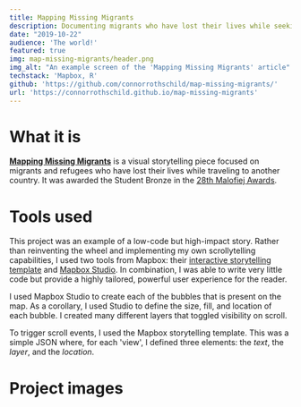 ```yaml
---
title: Mapping Missing Migrants
description: Documenting migrants who have lost their lives while seeking a better life.
date: "2019-10-22"
audience: 'The world!'
featured: true
img: map-missing-migrants/header.png
img_alt: "An example screen of the 'Mapping Missing Migrants' article"
techstack: 'Mapbox, R'
github: 'https://github.com/connorrothschild/map-missing-migrants/'
url: 'https://connorrothschild.github.io/map-missing-migrants'
---
```


[<InlineImage src="projects/map-missing-migrants/header.png" alt="Header"></InlineImage>](https://connorrothschild.github.io/map-missing-migrants)


# What it is

[**Mapping Missing Migrants**](https://connorrothschild.github.io/map-missing-migrants/) is a visual storytelling piece focused on migrants and refugees who have lost their lives while traveling to another country. It was awarded the Student Bronze in the [28th Malofiej Awards](https://www.malofiejgraphics.com/general/students-have-won-awards-too/2020/08).

# Tools used

This project was an example of a low-code but high-impact story. Rather than reinventing the wheel and implementing my own scrollytelling capabilities, I used two tools from Mapbox: their [interactive storytelling template](https://www.mapbox.com/solutions/interactive-storytelling) and [Mapbox Studio](https://www.mapbox.com/mapbox-studio). In combination, I was able to write very little code but provide a highly tailored, powerful user experience for the reader.

I used Mapbox Studio to create each of the bubbles that is present on the map. As a corollary, I used Studio to define the size, fill, and location of each bubble. I created many different layers that toggled visibility on scroll. 

To trigger scroll events, I used the Mapbox storytelling template. This was a simple JSON where, for each 'view', I defined three elements: the *text*, the *layer*, and the *location*. 

# Project images

<ProjectImage src="projects/map-missing-migrants/mac-1.png" alt="" width="100%"></ProjectImage>

<ProjectImage src="projects/map-missing-migrants/mac-2.png" alt="" width="48%"></ProjectImage>
<ProjectImage src="projects/map-missing-migrants/mac-3.png" alt="" width="48%"></ProjectImage>

<ProjectImage src="projects/map-missing-migrants/mac-4.png" alt="" width="48%"></ProjectImage>
<ProjectImage src="projects/map-missing-migrants/mac-5.png" alt="" width="48%"></ProjectImage>

<ProjectImage src="projects/map-missing-migrants/phone-1.png" alt="" width="32%"></ProjectImage>
<ProjectImage src="projects/map-missing-migrants/phone-2.png" alt="" width="32%"></ProjectImage>
<ProjectImage src="projects/map-missing-migrants/phone-3.png" alt="" width="32%"></ProjectImage>
